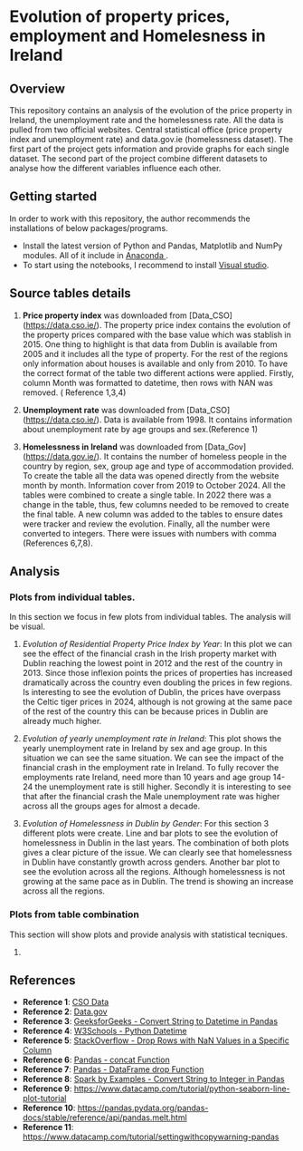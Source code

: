 # Evolution of property prices, employment and Homelesness in Ireland 

## Overview

This repository contains an analysis of the evolution of the price property in Ireland, the unemployment rate and the homelessness rate.
All the data is pulled from two official websites. Central statistical office (price property index and unemployment rate) and data.gov.ie (homelessness dataset).
The first part of the project gets information and provide graphs for each single dataset. The second part of the project combine different datasets to analyse how the different variables influence each other.

## Getting started

In order to work with this repository, the author recommends the installations of below packages/programs.

*	Install the latest version of Python and Pandas, Matplotlib and NumPy modules. All of it include in  [Anaconda ]( https://www.anaconda.com/download/). 
*   To start using the notebooks, I recommend to install [Visual studio](https://visualstudio.microsoft.com/downloads/). 

## Source tables details

1) **Price property index** was downloaded from [Data_CSO]
(https://data.cso.ie/). The property price index contains the evolution of the property prices compared with the base value which was stablish in 2015. One thing to highlight is that data from Dublin is available from 2005 and it includes all the type of property. For the rest of the regions only information about houses is available and only from 2010. To have the correct format of the table two different actions were applied. Firstly, column Month was formatted to datetime, then rows with NAN was removed. ( Reference 1,3,4)

2) **Unemployment rate** was downloaded from [Data_CSO]
(https://data.cso.ie/). Data is available from 1998. It contains information about unemployment rate by age groups and sex.(Reference 1)

3) **Homelessness in Ireland** was downloaded from [Data_Gov] (https://data.gov.ie/).
It contains the number of homeless people in the country by region, sex, group age and type of accommodation provided. To create the table all the data was opened directly from the website month by month. Information cover from 2019 to October 2024. All the tables were combined to create a single table. In 2022 there was a change in the table, thus, few columns needed to be removed to create the final table. A new column was added to the tables to ensure dates were tracker and review the evolution. Finally, all the number were converted to integers. There were issues with numbers with comma (References 6,7,8).

## Analysis

### Plots from individual tables.
In this section we focus in few plots from individual tables. The analysis will be visual.

1)  _Evolution of Residential Property Price Index by Year_: In this plot we can see the effect of the financial crash in the Irish property market with Dublin reaching the lowest point in 2012 and the rest of the country in 2013. Since those inflexion points the prices of properties has increased dramatically across the country even doubling the prices in few regions. Is interesting to see the evolution of Dublin, the prices have overpass the Celtic tiger prices in 2024, although is not growing at the same pace of the rest of the country this can be because prices in Dublin are already much higher.

2)  _Evolution of yearly unemployment rate in Ireland_: This plot shows the yearly unemployment rate in Ireland by sex and age group. In this situation we can see the same situation. We can see the impact of the financial crash in the employment rate in Ireland. To fully recover the employments rate Ireland, need more than 10 years and age group 14-24 the unemployment rate is still higher.
Secondly it is interesting to see that after the financial crash the Male unemployment rate was higher across all the groups ages for almost a decade.  

3)  _Evolution of Homelessness in Dublin by Gender_: For this section 3 different plots were create. Line and bar plots to see the evolution of homelessness in Dublin in the last years. The combination of both plots gives a clear picture of the issue. We can clearly see that homelessness in Dublin have constantly growth across genders. Another bar plot to see the evolution across all the regions. Although homelessness is not growing at the same pace as in Dublin. The trend is showing an increase across all the regions.

### Plots from table combination
This section will show plots and provide analysis with statistical tecniques.

1)  




## References

- **Reference 1**: [CSO Data](https://data.cso.ie/)
- **Reference 2**: [Data.gov](https://data.gov.ie/)
- **Reference 3**: [GeeksforGeeks - Convert String to Datetime in Pandas](https://www.geeksforgeeks.org/convert-the-column-type-from-string-to-datetime-format-in-pandas-dataframe/)
- **Reference 4**: [W3Schools - Python Datetime](https://www.w3schools.com/python/python_datetime.asp)
- **Reference 5**: [StackOverflow - Drop Rows with NaN Values in a Specific Column](https://stackoverflow.com/questions/13413590/how-to-drop-rows-of-pandas-dataframe-whose-value-in-a-certain-column-is-nan)
- **Reference 6**: [Pandas - concat Function](https://pandas.pydata.org/docs/reference/api/pandas.concat.html)
- **Reference 7**: [Pandas - DataFrame drop Function](https://pandas.pydata.org/docs/reference/api/pandas.DataFrame.drop.html)
- **Reference 8**: [Spark by Examples - Convert String to Integer in Pandas](https://sparkbyexamples.com/pandas/pandas-convert-string-to-integer/)
- **Reference 9**: https://www.datacamp.com/tutorial/python-seaborn-line-plot-tutorial
- **Reference 10**: https://pandas.pydata.org/pandas-docs/stable/reference/api/pandas.melt.html
- **Reference 11**: https://www.datacamp.com/tutorial/settingwithcopywarning-pandas

